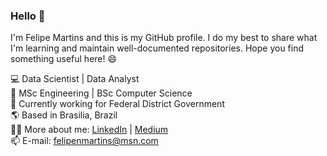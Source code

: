 ### Hello 👋

I'm Felipe Martins and this is my GitHub profile. I do my best to share what I'm learning and maintain well-documented repositories. Hope you find something useful here! 😄

💻 Data Scientist | Data Analyst <br />
🔭 MSc Engineering | BSc Computer Science <br />
🏢 Currently working for Federal District Government <br />
🌎 Based in Brasilia, Brazil <br />
👩‍💻 More about me: [LinkedIn](https://www.linkedin.com/in/felipe-martins-84226362/) | [Medium](https://medium.com/@felipenufisnor) <br />
📫 E-mail: felipenmartins@msn.com
